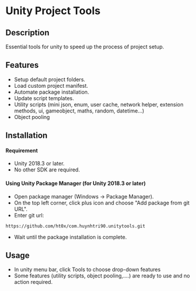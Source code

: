 # Unity Project Tools

## Description
Essential tools for unity to speed up the process of project setup.

## Features
* Setup default project folders.
* Load custom project manifest.
* Automate package installation.
* Update script templates.
* Utility scripts (mini json, enum, user cache, network helper, extension methods, ui, gameobject, maths, random, datetime...)
* Object pooling 

## Installation

#### Requirement
* Unity 2018.3 or later.
* No other SDK are required.

#### Using Unity Package Manager (for Unity 2018.3 or later)
* Open package manager (Windows -> Package Manager).
* On the top left corner, click plus icon and choose "Add package from git URL".
* Enter git url: 
```
https://github.com/ht0x/com.huynhtri90.unitytools.git
```
* Wait until the package installation is complete.

## Usage
* In unity menu bar, click Tools to choose drop-down features
* Some features (utility scripts, object pooling,....) are ready to use and no action required.
